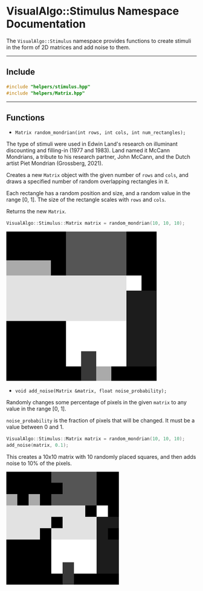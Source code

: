 # VisualAlgo::Stimulus Namespace Documentation

The `VisualAlgo::Stimulus` namespace provides functions to create stimuli in the form of 2D matrices and add noise to them.

---

## Include

```cpp
#include "helpers/stimulus.hpp"
#include "helpers/Matrix.hpp"
```

---

## Functions

* `Matrix random_mondrian(int rows, int cols, int num_rectangles);`

The type of stimuli were used in Edwin Land's research on illuminant discounting and filling-in (1977 and 1983). Land named it McCann Mondrians, a tribute to his research partner, John McCann, and the Dutch artist Piet Mondrian (Grossberg, 2021).

Creates a new `Matrix` object with the given number of `rows` and `cols`, and draws a specified number of random overlapping rectangles in it.

Each rectangle has a random position and size, and a random value in the range [0, 1]. The size of the rectangle scales with `rows` and `cols`.

Returns the new `Matrix`.

```cpp
VisualAlgo::Stimulus::Matrix matrix = random_mondrian(10, 10, 10);
```
![random_mondrian](../images/helpers/stimulus/random_mondrian_10x10.png)

* `void add_noise(Matrix &matrix, float noise_probability);`

Randomly changes some percentage of pixels in the given `matrix` to any value in the range [0, 1].

`noise_probability` is the fraction of pixels that will be changed. It must be a value between 0 and 1.

```cpp
VisualAlgo::Stimulus::Matrix matrix = random_mondrian(10, 10, 10);
add_noise(matrix, 0.1);
```

This creates a 10x10 matrix with 10 randomly placed squares, and then adds noise to 10% of the pixels.

![add_noise](../images/helpers/stimulus/add_noise_0.1.png)
